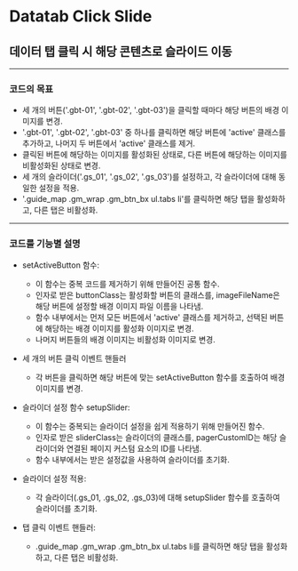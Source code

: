 # Datatab Click Slide

## 데이터 탭 클릭 시 해당 콘텐츠로 슬라이드 이동

---

### 코드의 목표

- 세 개의 버튼('.gbt-01', '.gbt-02', '.gbt-03')을 클릭할 때마다 해당 버튼의 배경 이미지를 변경.
- '.gbt-01', '.gbt-02', '.gbt-03' 중 하나를 클릭하면 해당 버튼에 'active' 클래스를 추가하고, 나머지 두 버튼에서 'active' 클래스를 제거.
- 클릭된 버튼에 해당하는 이미지를 활성화된 상태로, 다른 버튼에 해당하는 이미지를 비활성화된 상태로 변경.
- 세 개의 슬라이더('.gs_01', '.gs_02', '.gs_03')를 설정하고, 각 슬라이더에 대해 동일한 설정을 적용.
- '.guide_map .gm_wrap .gm_btn_bx ul.tabs li'를 클릭하면 해당 탭을 활성화하고, 다른 탭은 비활성화.

---
### 코드를 기능별 설명

- setActiveButton 함수:

    - 이 함수는 중복 코드를 제거하기 위해 만들어진 공통 함수.
    - 인자로 받은 buttonClass는 활성화할 버튼의 클래스를, imageFileName은 해당 버튼에 설정할 배경 이미지 파일 이름을 나타냄.
    - 함수 내부에서는 먼저 모든 버튼에서 'active' 클래스를 제거하고, 선택된 버튼에 해당하는 배경 이미지를 활성화 이미지로 변경.
    - 나머지 버튼들의 배경 이미지는 비활성화 이미지로 변경.

- 세 개의 버튼 클릭 이벤트 핸들러
    - 각 버튼을 클릭하면 해당 버튼에 맞는 setActiveButton 함수를 호출하여 배경 이미지를 변경.

- 슬라이더 설정 함수 setupSlider:

    - 이 함수는 중복되는 슬라이더 설정을 쉽게 적용하기 위해 만들어진 함수.
    - 인자로 받은 sliderClass는 슬라이더의 클래스를, pagerCustomID는 해당 슬라이더와 연결된 페이지 커스텀 요소의 ID를 나타냄.
    - 함수 내부에서는 받은 설정값을 사용하여 슬라이더를 초기화.

- 슬라이더 설정 적용:

    - 각 슬라이더(.gs_01, .gs_02, .gs_03)에 대해 setupSlider 함수를 호출하여 슬라이더를 초기화.

- 탭 클릭 이벤트 핸들러:
    - .guide_map .gm_wrap .gm_btn_bx ul.tabs li를 클릭하면 해당 탭을 활성화하고, 다른 탭은 비활성화.